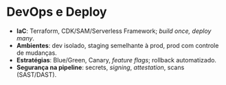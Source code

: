 # DevOps e Deploy

- **IaC**: Terraform, CDK/SAM/Serverless Framework; *build once, deploy many*.
- **Ambientes**: dev isolado, staging semelhante à prod, prod com controle de mudanças.
- **Estratégias**: Blue/Green, Canary, *feature flags*; rollback automatizado.
- **Segurança na pipeline**: secrets, *signing*, *attestation*, scans (SAST/DAST).

